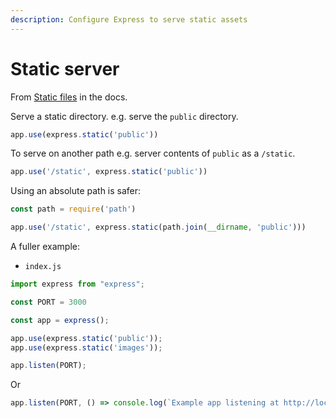 ```yaml
---
description: Configure Express to serve static assets
---
```

# Static server

From [Static files](https://expressjs.com/en/starter/static-files.html) in the docs.


Serve a static directory. e.g. serve the `public` directory.

```javascript
app.use(express.static('public'))
```

To serve on another path e.g. server contents of `public` as a `/static`.

```javascript
app.use('/static', express.static('public'))
```

Using an absolute path is safer:

```javascript
const path = require('path')

app.use('/static', express.static(path.join(__dirname, 'public')))
```

A fuller example:

- `index.js`

```javascript
import express from "express";

const PORT = 3000

const app = express();

app.use(express.static('public'));
app.use(express.static('images'));

app.listen(PORT);
```

Or

```javascript
app.listen(PORT, () => console.log(`Example app listening at http://localhost:${port}/`));
```
